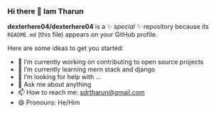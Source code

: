 ### Hi there 👋 Iam Tharun

**dexterhere04/dexterhere04** is a ✨ _special_ ✨ repository because its `README.md` (this file) appears on your GitHub profile.

Here are some ideas to get you started:

- 🔭 I’m currently working on contributing to open source projects
- 🌱 I’m currently learning mern stack and django
- 🤔 I’m looking for help with ...
- 💬 Ask me about anything
- 📫 How to reach me: sdrtharun@gmail.com
- 😄 Pronouns: He/Him


